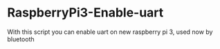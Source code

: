 # RaspberryPi3-Enable-uart

With this script you can enable uart on new raspberry pi 3, used now by bluetooth

